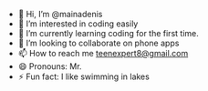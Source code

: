 - 👋 Hi, I’m @mainadenis
- 👀 I’m interested in coding easily
- 🌱 I’m currently learning coding for the first time.
- 💞️ I’m looking to collaborate on phone apps
- 📫 How to reach me teenexpert8@gmail.com
- 😄 Pronouns: Mr.
- ⚡ Fun fact: I like swimming in lakes

<!---
mainadenis/mainadenis is a ✨ special ✨ repository because its `README.md` (this file) appears on your GitHub profile.
You can click the Preview link to take a look at your changes.
--->
